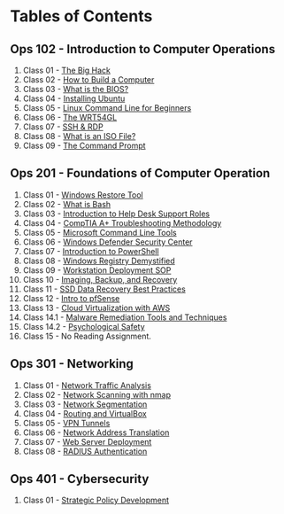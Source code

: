 # Tables of Contents

## Ops 102 - Introduction to Computer Operations

1. Class 01 - [The Big Hack](https://github.com/marcusvno/codefellows-ops-notes/blob/main/102-ops/class-01-reading-notes.md#class-01-reading-assignment)
2. Class 02 - [How to Build a Computer](https://github.com/marcusvno/codefellows-ops-notes/blob/main/102-ops/class-02-reading-notes.md#class-02-reading-assignment)
3. Class 03 - [What is the BIOS?](https://github.com/marcusvno/codefellows-ops-notes/blob/main/102-ops/class-03-reading-notes.md#class-03-reading-assignment)
4. Class 04 - [Installing Ubuntu](https://github.com/marcusvno/codefellows-ops-notes/blob/main/102-ops/class-04-reading-notes.md#class-04-reading-assignment)
5. Class 05 - [Linux Command Line for Beginners](https://github.com/marcusvno/codefellows-ops-notes/blob/main/102-ops/class-05-reading-notes.md#class-05-reading-assignment)
6. Class 06 - [The WRT54GL](https://github.com/marcusvno/codefellows-ops-notes/blob/main/102-ops/class-06-reading-notes.md#class-06-reading-assignment)
7. Class 07 - [SSH & RDP](https://github.com/marcusvno/codefellows-ops-notes/blob/main/102-ops/class-07-reading-notes.md#class-07-reading-assignment)
8. Class 08 - [What is an ISO File?](https://github.com/marcusvno/codefellows-ops-notes/blob/main/102-ops/class-08-reading-notes.md#class-08-reading-assignment)
9. Class 09 - [The Command Prompt](https://github.com/marcusvno/codefellows-ops-notes/blob/main/102-ops/class-09-reading-notes.md#class-09-reading-asignment)

## Ops 201 - Foundations of Computer Operation

1. Class 01 - [Windows Restore Tool](201-ops/reading-notes/class-01-reading-notes.md#class-01-reading-assignment)
2. Class 02 - [What is Bash](201-ops/reading-notes/class-02-reading-notes.md#class-02-reading-assignment)
3. Class 03 - [Introduction to Help Desk Support Roles](201-ops/reading-notes/class-03-reading-notes.md#class-03-reading-assignmen5)
4. Class 04 - [CompTIA A+ Troubleshooting Methodology](201-ops/reading-notes/class-04-reading-notes.md#class-04-reading-assignment)
5. Class 05 - [Microsoft Command Line Tools](201-ops/reading-notes/class-05-reading-notes.md#class-05-reading-assignmen)
6. Class 06 - [Windows Defender Security Center](/201-ops/reading-notes/class-06-reading-notes.md#class-06-reading-assignment)
7. Class 07 - [Introduction to PowerShell](/201-ops/reading-notes/class-07-reading-notes.md#class-07-reading-assignment)
8. Class 08 - [Windows Registry Demystified](/201-ops/reading-notes/class-08-reading-notes.md#class-08-reading-assignment)
9. Class 09 - [Workstation Deployment SOP](/201-ops/reading-notes/class-09-reading-notes.md#class-09-reading-assignment)
10. Class 10 - [Imaging, Backup, and Recovery](/201-ops/reading-notes/class-10-reading-notes.md#class-10-reading-assignment)
11. Class 11 - [SSD Data Recovery Best Practices](/201-ops/reading-notes/class-11-reading-notes.md#class-11-reading-assignment)
12. Class 12 - [Intro to pfSense](/201-ops/reading-notes/class-12-reading-notes.md#class-12-reading-assignment)
13. Class 13 - [Cloud Virtualization with AWS](/201-ops/reading-notes/class-13-reading-notes.md#class-13-reading-assignment)
14. Class 14.1 - [Malware Remediation Tools and Techniques](/201-ops/reading-notes/class-14-reading-notes-pt1.md#class-14-reading-assignment)
15. Class 14.2 - [Psychological Safety](201-ops/reading-notes/class-14-reading-notes-pt-2.md#class-14-reading-assignment)
16. Class 15 - No Reading Assignment.

## Ops 301 - Networking

1. Class 01 - [Network Traffic Analysis](301-ops/reading-notes/class-01-reading-notes.md#class-01-reading-assignment)
2. Class 02 - [Network Scanning with nmap](301-ops/reading-notes/class-02-reading-notes.md#class-02-reading-assignment)
3. Class 03 - [Network Segmentation](301-ops/reading-notes/class-03-reading-notes.md#class-03-reading-assignment)
4. Class 04 - [Routing and VirtualBox](301-ops/reading-notes/class-04-reading-notes.md#class-04-reading-assignment)
5. Class 05 - [VPN Tunnels](301-ops/reading-notes/class-05-reading-notes.md#class-05-reading-assignment)
6. Class 06 - [Network Address Translation](301-ops/reading-notes/class-06-reading-notes.md#class-06-reading-assignment)
7. Class 07 - [Web Server Deployment](301-ops/reading-notes/class-07-reading-notes.md#class-07-reading-assignment)
8. Class 08 - [RADIUS Authentication](301-ops/reading-notes/class-08-reading-notes.md#class-08-reading-assignment)

## Ops 401 - Cybersecurity
1. Class 01 - [Strategic Policy Development](401-ops/reading-notes/class-01-reading-notes.md#class-01-reading-assignment)

